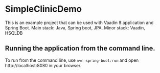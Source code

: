 # SimpleClinicDemo

This is an example project that can be used with Vaadin 8 application and Spring Boot.
Main stack: Java, Spring boot, JPA. Minor stack: Vaadin, HSQLDB

## Running the application from the command line.
To run from the command line, use `mvn spring-boot:run` and open http://localhost:8080 in your browser.
